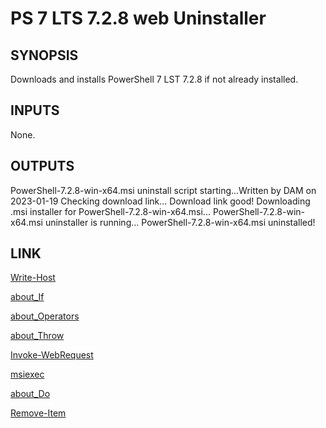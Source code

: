 # PS 7 LTS 7.2.8 web Uninstaller
    
## SYNOPSIS

Downloads and installs PowerShell 7 LST 7.2.8 if not already installed.


## INPUTS
        
None.


## OUTPUTS
        
PowerShell-7.2.8-win-x64.msi uninstall script starting...Written by DAM on 2023-01-19
Checking download link...
Download link good!
Downloading .msi installer for PowerShell-7.2.8-win-x64.msi...
PowerShell-7.2.8-win-x64.msi uninstaller is running...
PowerShell-7.2.8-win-x64.msi uninstalled!

## LINK

[Write-Host](https://learn.microsoft.com/en-us/powershell/module/microsoft.powershell.utility/write-host?view=powershell-7.3)

[about_If](https://learn.microsoft.com/en-us/powershell/module/microsoft.powershell.core/about/about_if?view=powershell-7.3)

[about_Operators](https://learn.microsoft.com/en-us/powershell/module/microsoft.powershell.core/about/about_operators?view=powershell-7.3)
 
[about_Throw](https://learn.microsoft.com/en-us/powershell/module/microsoft.powershell.core/about/about_throw?view=powershell-7.3)

[Invoke-WebRequest](https://learn.microsoft.com/en-us/powershell/module/microsoft.powershell.utility/invoke-webrequest?view=powershell-7.3)

[msiexec](https://learn.microsoft.com/en-us/windows-server/administration/windows-commands/msiexec)

[about_Do](https://learn.microsoft.com/en-us/powershell/module/microsoft.powershell.core/about/about_do?view=powershell-7.3)

[Remove-Item](https://learn.microsoft.com/en-us/powershell/module/microsoft.powershell.management/remove-item?view=powershell-7.3)
